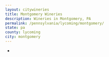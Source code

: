 ```yaml
---
layout: citywineries
title: Montgomery Wineries
description: Wineries in Montgomery, PA
permalink: /pennsylvania/lycoming/montgomery/
state: pa
county: lycoming
city: montgomery
---
```

-
